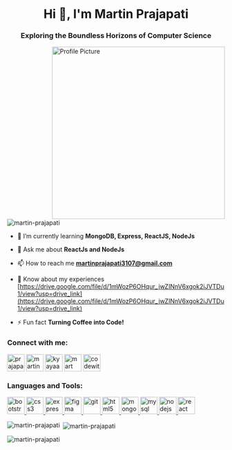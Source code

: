<h1 align="center">Hi 👋, I'm Martin Prajapati</h1>
<h3 align="center">Exploring the Boundless Horizons of Computer Science</h3>
<img align="right" width="400" alt="Profile Picture" src="[https://camo.githubusercontent.com/d77420cfd4d5a0289af772acf207010f72dd713372ca5a46abd6c650e3791c1c/68747470733a2f2f696d6775722e636f6d2f5546616531486c2e676966](https://user-images.githubusercontent.com/74038190/212749171-b84692a8-2b04-4e3b-93ca-ac14705da224.gif)">

<p align="left"> <img src="https://komarev.com/ghpvc/?username=martin-prajapati&label=Profile%20views&color=0e75b6&style=flat" alt="martin-prajapati" /> </p>

- 🌱 I’m currently learning **MongoDB, Express, ReactJS, NodeJs**

- 💬 Ask me about **ReactJs and NodeJs**

- 📫 How to reach me **martinprajapati3107@gmail.com**

- 📄 Know about my experiences [https://drive.google.com/file/d/1mWozP6OHqur_jwZINnV6xgok2iJVTDu1/view?usp=drive_link](https://drive.google.com/file/d/1mWozP6OHqur_jwZINnV6xgok2iJVTDu1/view?usp=drive_link)

- ⚡ Fun fact **Turning Coffee into Code!**

<h3 align="left">Connect with me:</h3>
<p align="left">
<a href="https://twitter.com/PrajapatiMartin" target="blank"><img align="center" src="https://www.vectorlogo.zone/logos/twitter/twitter-official.svg" alt="prajapatimartin" height="40" width="40" /></a>
<a href="https://linkedin.com/in/martin-prajapati" target="blank"><img align="center" src="https://www.vectorlogo.zone/logos/linkedin/linkedin-icon.svg" alt="martin-prajapati" height="40" width="40" /></a>
<a href="https://instagram.com/kyayaarmartin" target="blank"><img align="center" src="https://www.vectorlogo.zone/logos/instagram/instagram-icon.svg" alt="kyayaarmartin" height="40" width="40" /></a>
<a href="https://www.codechef.com/users/mart" target="blank"><img align="center" src="https://upload.vectorlogo.zone/logos/codechef/images/c0290608-3c6b-406c-90ef-86e9200f383a.svg" alt="mart" height="40" width="40" /></a>
<a href="https://www.leetcode.com/codewithmart" target="blank"><img align="center" src="https://iconape.com/wp-content/files/jf/122399/svg/LeetCode_logo_white_no_text.svg" alt="codewithmart" height="40" width="40" /></a>
</p>

<h3 align="left">Languages and Tools:</h3>
<p align="left"> <a href="https://getbootstrap.com" target="_blank" rel="noreferrer"> <img src="https://upload.vectorlogo.zone/logos/getbootstrap/images/987f8f6c-263a-47b1-a85d-853cfca215d9.svg" alt="bootstrap" width="40" height="40"/> </a> <a href="https://www.w3schools.com/css/" target="_blank" rel="noreferrer"> <img src="https://www.vectorlogo.zone/logos/w3_css/w3_css-icon.svg" alt="css3" width="40" height="40"/> </a> <a href="https://expressjs.com" target="_blank" rel="noreferrer"> <img src="https://img.icons8.com/?size=2x&id=2ZOaTclOqD4q&format=png" alt="express" width="40" height="40"/> </a> <a href="https://www.figma.com/" target="_blank" rel="noreferrer"> <img src="https://www.vectorlogo.zone/logos/figma/figma-icon.svg" alt="figma" width="40" height="40"/> </a> <a href="https://git-scm.com/" target="_blank" rel="noreferrer"> <img src="https://www.vectorlogo.zone/logos/git-scm/git-scm-icon.svg" alt="git" width="40" height="40"/> </a> <a href="https://www.w3.org/html/" target="_blank" rel="noreferrer"> <img src="https://www.vectorlogo.zone/logos/w3_html5/w3_html5-icon.svg" alt="html5" width="40" height="40"/> </a> <a href="https://www.mongodb.com/" target="_blank" rel="noreferrer"> <img src="https://www.vectorlogo.zone/logos/mongodb/mongodb-icon.svg" alt="mongodb" width="40" height="40"/> </a> <a href="https://www.mysql.com/" target="_blank" rel="noreferrer"> <img src="https://www.vectorlogo.zone/logos/mysql/mysql-icon.svg" alt="mysql" width="40" height="40"/> </a> <a href="https://nodejs.org" target="_blank" rel="noreferrer"> <img src="https://www.vectorlogo.zone/logos/nodejs/nodejs-icon.svg" alt="nodejs" width="40" height="40"/> </a> <a href="https://reactjs.org/" target="_blank" rel="noreferrer"> <img src="https://www.vectorlogo.zone/logos/reactjs/reactjs-icon.svg" alt="react" width="40" height="40"/> </a> </p>

<p><img align="left" src="https://github-readme-stats.vercel.app/api/top-langs?username=martin-3107&show_icons=true&locale=en&layout=compact" alt="martin-prajapati" /></p>

<p>&nbsp;<img align="center" src="https://github-readme-stats.vercel.app/api?username=martin-3107&show_icons=true&locale=en" alt="martin-prajapati" /></p>

<p><img align="center" src="https://github-readme-streak-stats.herokuapp.com/?user=martin-3107&" alt="martin-prajapati" /></p>

